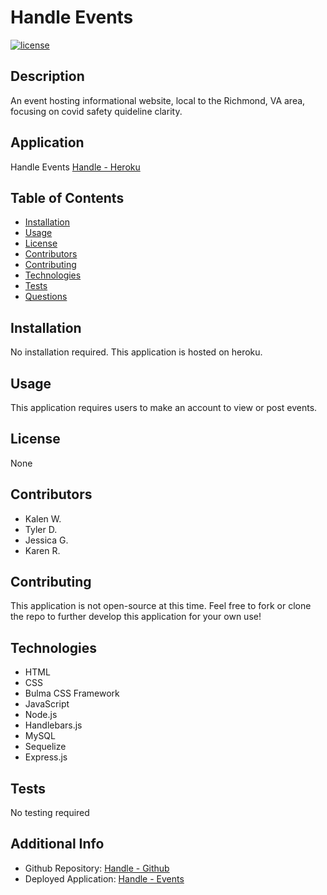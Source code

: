 # Handle Events

[![license](https://img.shields.io/badge/license-None-blue)](https://shields.io)

## Description
An event hosting informational website, local to the Richmond, VA area, focusing on covid safety quideline clarity. 

## Application 
Handle Events [Handle - Heroku](https://handle-events.herokuapp.com/)

## Table of Contents
* [Installation](#installation)
* [Usage](#usage)
* [License](#license)
* [Contributors](#contributors)
* [Contributing](#contributions)
* [Technologies](#Technologies)
* [Tests](#tests)
* [Questions](#questions)

## Installation
No installation required. This application is hosted on heroku. 

## Usage
This application requires users to make an account to view or post events. 

## License
None

## Contributors
* Kalen W.
* Tyler D.
* Jessica G. 
* Karen R.

## Contributing
This application is not open-source at this time. Feel free to fork or clone the repo to further develop this application for your own use!

## Technologies 
* HTML
* CSS
* Bulma CSS Framework
* JavaScript
* Node.js
* Handlebars.js
* MySQL
* Sequelize
* Express.js

## Tests
No testing required

## Additional Info
* Github Repository: [Handle - Github](https://github.com/kalecodes/raising-the-handlebars)
* Deployed Application: [Handle - Events](https://handle-events.herokuapp.com/)
